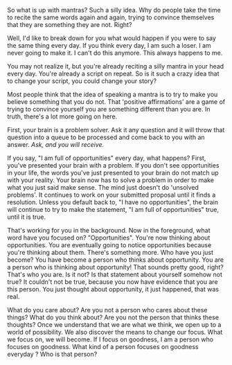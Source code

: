 So what is up with mantras? Such a silly idea. Why do people take the time to
recite the same words again and again, trying to convince themselves that they are something they are not. Right?

Well, I'd like to break down for you what would happen if you were to say the same thing every day. If you think every day, I am such a loser. I am never going to make it. I can't do this anymore. This always happens to me.

You may not realize it, but you're already reciting a silly mantra in your head every day. You're already a script on repeat. So is it such a crazy idea that to change your script, you could change your story?

Most people think that the idea of speaking a mantra is to try to make you believe something that you do not. That 'positive affirmations' are a game of trying to convince yourself you are something different than you are. In truth, there's a lot more going on here.

First, your brain is a problem solver. Ask it any question and it will throw that question into a queue to be processed and come back to you with an answer.
_Ask, and you will receive._

If you say, "I am full of opportunities" every day, what happens? First, you've presented your brain with a problem. If you don't see opportunities in your life, the words you've just presented to your brain do not match up with your reality. Your brain now has to solve a problem in order to make what you just said make sense. The mind just doesn't do 'unsolved problems'. It continues to work on your submitted proposal until it finds a resolution. Unless you default back to, "I have no opportunities", the brain will continue to try to make the statement, "I am full of opportunities" true, until it is true.  

That's working for you in the background. Now in the foreground, what word have you focused on? "Opportunities". You're now thinking about opportunities. You are eventually going to notice opportunities because you're thinking about them. There's something more. Who have you just become? You have become a person who thinks about opportunity. You are a person who is thinking about opportunity! That sounds pretty good, right? That's who you are. Is it not? Is that statement about yourself somehow not true? It couldn't not be true, because you now have evidence that you are this person. You just thought about opportunity, it just happened, that was real.

What do you care about? Are you not a person who cares about these things? What do you think about? Are you not the person that thinks these thoughts? Once we understand that we are what we think, we open up to a world of possibility. We also discover the means to change our focus. What we focus on, we will become. If I focus on goodness, I am a person who focuses on goodness. What kind of a person focuses on goodness everyday ? Who is that person?
